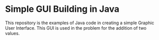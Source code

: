 # Simple GUI Building in Java

This repository is the examples of Java code in creating a simple Graphic User Interface. This GUI is used in the problem for the addition of two values.
